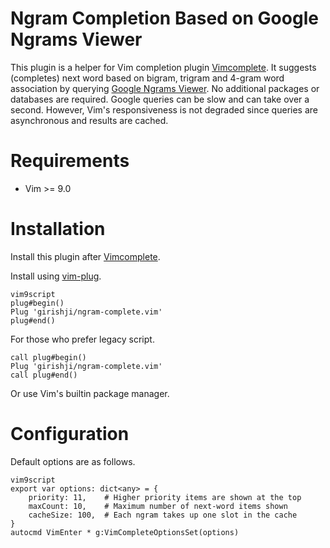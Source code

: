 # Ngram Completion Based on Google Ngrams Viewer

This plugin is a helper for Vim completion plugin
[Vimcomplete](https://github.com/girishji/vimcomplete). It suggests (completes)
next word based on bigram, trigram and 4-gram word association by querying [Google Ngrams
Viewer](https://books.google.com/ngrams/). No additional packages or databases are required.
Google queries can be slow and can take over a second. However, Vim's responsiveness
is not degraded since queries are asynchronous and results are cached.

# Requirements

- Vim >= 9.0

# Installation

Install this plugin after [Vimcomplete](https://github.com/girishji/vimcomplete).

Install using [vim-plug](https://github.com/junegunn/vim-plug).

```
vim9script
plug#begin()
Plug 'girishji/ngram-complete.vim'
plug#end()
```

For those who prefer legacy script.

```
call plug#begin()
Plug 'girishji/ngram-complete.vim'
call plug#end()
```

Or use Vim's builtin package manager.

# Configuration

Default options are as follows.

```
vim9script
export var options: dict<any> = {
    priority: 11,    # Higher priority items are shown at the top
    maxCount: 10,    # Maximum number of next-word items shown
    cacheSize: 100,  # Each ngram takes up one slot in the cache
}
autocmd VimEnter * g:VimCompleteOptionsSet(options)
```
